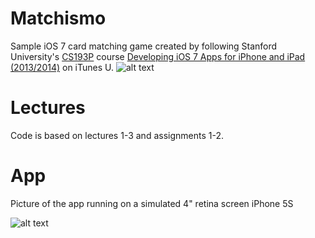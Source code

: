 Matchismo
=========

Sample iOS 7 card matching game created by following Stanford University's [CS193P](http://web.stanford.edu/class/cs193p/cgi-bin/drupal/) course [Developing iOS 7 Apps for iPhone and iPad (2013/2014)](https://itunes.apple.com/us/course/developing-ios-7-apps-for/id733644550) on iTunes U.
![alt text](http://a4.mzstatic.com/us/r30/CobaltPublic4/v4/21/50/bb/2150bb4a-211a-f13b-cf0a-72dbb661be80/d2_160.png)

Lectures
========

Code is based on lectures 1-3 and assignments 1-2.

App
===

Picture of the app running on a simulated 4" retina screen iPhone 5S

![alt text](file://localhost/Users/Chris/Desktop/Screen%20Shot%202014-08-21%20at%201.31.25%20AM.png)
